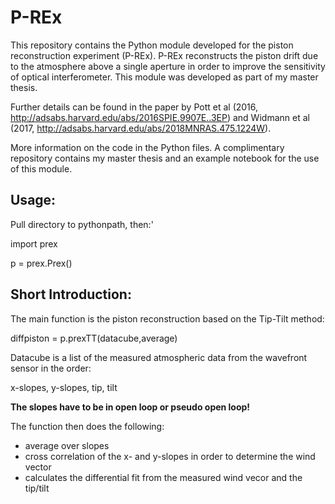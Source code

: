 
# P-REx

This repository contains the Python module developed for the piston reconstruction experiment (P-REx).
P-REx reconstructs the piston drift due to the atmosphere above a single aperture in order to improve the sensitivity of optical interferometer. This module was developed as part of my master thesis.

Further details can be found in the paper by Pott et al (2016, http://adsabs.harvard.edu/abs/2016SPIE.9907E..3EP) and Widmann et al (2017, http://adsabs.harvard.edu/abs/2018MNRAS.475.1224W).

More information on the code in the Python files.
A complimentary repository contains my master thesis and an example notebook for the use of this module. 


## Usage:
Pull directory to pythonpath, then:'

import prex

p = prex.Prex()


## Short Introduction:

The main function is the piston reconstruction based on the Tip-Tilt method:

diffpiston = p.prexTT(datacube,average)

Datacube is a list of the measured atmospheric data from the wavefront sensor in the order:

x-slopes, y-slopes, tip, tilt

**The slopes have to be in open loop or pseudo open loop!**

The function then does the following:

- average over slopes
- cross correlation of the x- and y-slopes in order to determine the wind vector
- calculates the differential fit from the measured wind vecor and the tip/tilt
